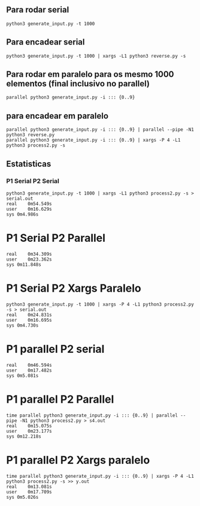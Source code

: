 ## Para rodar serial
```
python3 generate_input.py -t 1000
```

## Para encadear serial
```
python3 generate_input.py -t 1000 | xargs -L1 python3 reverse.py -s
```

## Para rodar em paralelo para os mesmo 1000 elementos (final inclusivo no parallel)
```
parallel python3 generate_input.py -i ::: {0..9}
```

## para encadear em paralelo
```
parallel python3 generate_input.py -i ::: {0..9} | parallel --pipe -N1 python3 reverse.py 
parallel python3 generate_input.py -i ::: {0..9} | xargs -P 4 -L1 python3 process2.py -s
```

## Estatisticas

### P1 Serial P2 Serial
```
python3 generate_input.py -t 1000 | xargs -L1 python3 process2.py -s > serial.out
real	0m54.549s
user	0m16.629s
sys	0m4.986s
```

# P1 Serial P2 Parallel
```
real	0m34.309s
user	0m23.362s
sys	0m11.848s
```

# P1 Serial P2 Xargs Paralelo
```
python3 generate_input.py -t 1000 | xargs -P 4 -L1 python3 process2.py -s > serial.out
real	0m24.831s
user	0m16.695s
sys	0m4.730s
```
# P1 parallel P2 serial
```
real	0m46.594s
user	0m17.482s
sys	0m5.081s
```

# P1 parallel P2 Parallel
```
time parallel python3 generate_input.py -i ::: {0..9} | parallel --pipe -N1 python3 process2.py > s4.out
real	0m15.075s
user	0m23.177s
sys	0m12.218s
```

# P1 parallel P2 Xargs paralelo
```
time parallel python3 generate_input.py -i ::: {0..9} | xargs -P 4 -L1 python3 process2.py -s >> y.out
real	0m13.081s
user	0m17.709s
sys	0m5.026s
```

